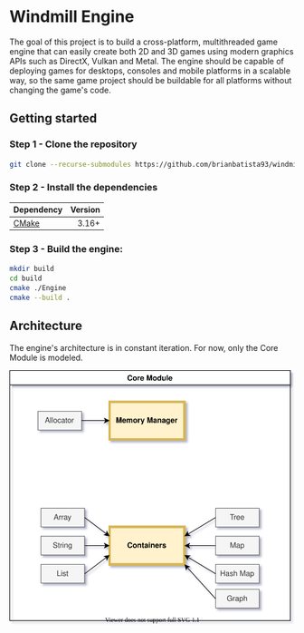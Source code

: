 # Windmill Engine

The goal of this project is to build a cross-platform, multithreaded game engine that can easily create both 2D and 3D games using modern graphics APIs such as DirectX, Vulkan and Metal. The engine should be capable of deploying games for desktops, consoles and mobile platforms in a scalable way, so the same game project should be buildable for all platforms without changing the game's code.

## Getting started

### Step 1 - Clone the repository

```bash
git clone --recurse-submodules https://github.com/brianbatista93/windmill-engine-private.git
```

### Step 2 - Install the dependencies

| Dependency | Version |
|:---|---:|
| [CMake](https://cmake.org/) | 3.16+ |

### Step 3 - Build the engine:

```bash
mkdir build
cd build
cmake ./Engine
cmake --build .
```

## Architecture

The engine's architecture is in constant iteration.
For now, only the Core Module is modeled.

![Windmill Engine Architecture](.github/resources/WindmillArchitecture.svg)
